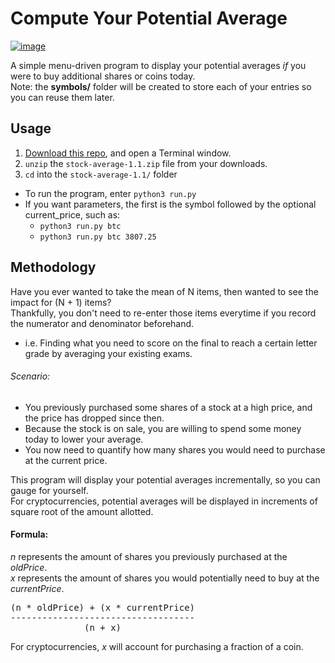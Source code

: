 # Compute Your Potential Average #

[![image](https://img.shields.io/badge/python-3.x-blue.svg)](https://www.python.org/downloads/)

A simple menu-driven program to display your potential averages *if* you were to buy additional shares or coins today.<br>
Note: the **symbols/** folder will be created to store each of your entries so you can reuse them later.

## Usage ##

1. [Download this repo](https://github.com/Mas9311/stock-average/archive/v1.1.zip), and open a Terminal window.<br>
1. <code>unzip</code> the <code>stock-average-1.1.zip</code> file from your downloads.<br>
1. <code>cd</code> into the <code>stock-average-1.1/</code> folder<br>
  - To run the program, enter <code>python3 run.py</code><br>
  - If you want parameters, the first is the symbol followed by the optional current_price, such as:<br>
    * <code>python3 run.py btc</code>
    * <code>python3 run.py btc 3807.25</code>

## Methodology ##

Have you ever wanted to take the mean of N items, then wanted to see the impact for (N + 1) items?<br>
Thankfully, you don't need to re-enter those items everytime if you record the numerator and denominator beforehand.<br>

 * i.e. Finding what you need to score on the final to reach a certain letter grade by averaging your existing exams.


###### Scenario: ######

 - You previously purchased some shares of a stock at a high price, and the price has dropped since then.
 - Because the stock is on sale, you are willing to spend some money today to lower your average.
 - You now need to quantify how many shares you would need to purchase at the current price.

This program will display your potential averages incrementally, so you can gauge for yourself.<br>
For cryptocurrencies, potential averages will be displayed in increments of square root of the amount allotted.<br>

#### Formula: ####

*n* represents the amount of shares you previously purchased at the *oldPrice*.<br>
*x* represents the amount of shares you would potentially need to buy at the *currentPrice*.

<pre>(n * oldPrice) + (x * currentPrice)
-----------------------------------
              (n + x)</pre>

For cryptocurrencies, *x* will account for purchasing a fraction of a coin.
